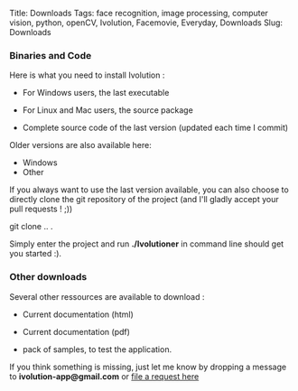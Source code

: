 Title: Downloads
Tags: face recognition, image processing, computer vision, python, openCV, Ivolution, Facemovie, Everyday, Downloads
Slug: Downloads

### Binaries and Code

Here is what you need to install Ivolution :

- For Windows users, the last executable
- For Linux and Mac users, the source package

- Complete source code of the last version (updated each time I commit)

Older versions are also available here:

- Windows
- Other

If you always want to use the last version available, you can also choose to directly clone the git repository of the project
(and I'll gladly accept your pull requests ! ;))

git clone .. .


Simply enter the project and run __./Ivolutioner__ in command line should get you started :).


### Other downloads

Several other ressources are available to download :

- Current documentation (html)
- Current documentation (pdf)

- pack of samples, to test the application.


If you think something is missing, just let me know by dropping a message to __ivolution-app@gmail.com__ or [file a request here](https://github.com/jlengrand/Ivolution/issues)